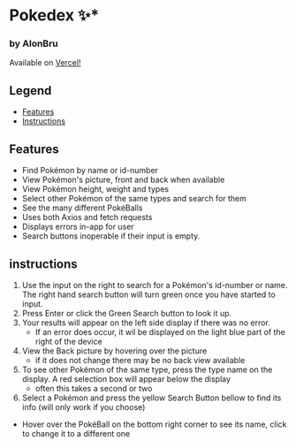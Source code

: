# Pokedex :sparkles:*
### by AlonBru
Available on [Vercel!](https://pokedex-ab.vercel.app/)

## Legend
* [Features](#Features)
* [Instructions](#instuctions)

## Features
* Find Pokémon by name or id-number
* View Pokémon's picture, front and back when available
* View Pokémon height, weight and types
* Select other Pokémon of the same types and search for them
* See the many different PokéBalls
* Uses both Axios and fetch requests
* Displays errors in-app for user
* Search buttons inoperable if their input is empty.
## instructions
1. Use the input on the right to search for a Pokémon's id-number or name.  
The right hand search button will turn green once you have started to input.
2. Press Enter or click the Green Search button to look it up.
2. Your results will appear on the left side display if there was no error.
    * If an error does occur, it wil be displayed on the light blue part of the right of the device
3. View the Back picture by hovering over the picture
    * if it does not change there may be no back view available
4. To see other Pokémon of the same type, press the type name on the display. A red selection box will appear below the display
    * often this takes a second or two
5. Select a Pokémon and press the yellow Search Button bellow to find its info (will only work if you choose)
* Hover over the PokéBall on the bottom right corner to see its name, click to change it to a different one